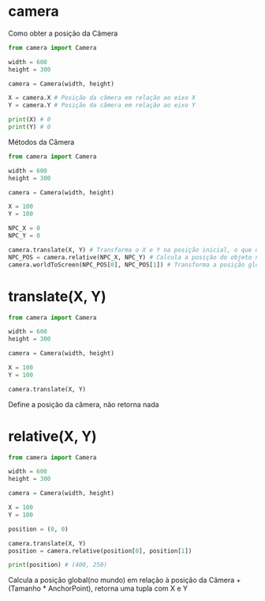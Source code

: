 # camera

Como obter a posição da Câmera
```python
from camera import Camera

width = 600
height = 300

camera = Camera(width, height)

X = camera.X # Posição da câmera em relação ao eixo X
Y = camera.Y # Posição da câmera em relação ao eixo Y

print(X) # 0
print(Y) # 0
```

Métodos da Câmera
```python
from camera import Camera

width = 600
height = 300

camera = Camera(width, height)

X = 100
Y = 100

NPC_X = 0
NPC_Y = 0

camera.translate(X, Y) # Transforma o X e Y na posição inicial, o que dá o efeito de movimento...
NPC_POS = camera.relative(NPC_X, NPC_Y) # Calcula a posição do objeto no mundo, em relação com a posição da Câmera | (100, 100)
camera.worldToScreen(NPC_POS[0], NPC_POS[1]) # Transforma a posição global(no mundo) para posição do objeto na tela
```

# translate(X, Y)
```python
from camera import Camera

width = 600
height = 300

camera = Camera(width, height)

X = 100
Y = 100

camera.translate(X, Y)
```
Define a posição da câmera, não retorna nada

# relative(X, Y)
```python
from camera import Camera

width = 600
height = 300

camera = Camera(width, height)

X = 100
Y = 100

position = (0, 0)

camera.translate(X, Y)
position = camera.relative(position[0], position[1])

print(position) # (400, 250)
```
Calcula a posição global(no mundo) em relação à posição da Câmera + (Tamanho * AnchorPoint), retorna uma tupla com X e Y
